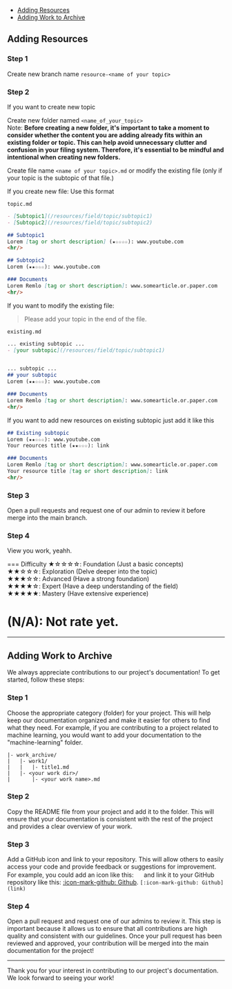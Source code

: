 - [Adding Resources](/contribution/#adding-resources)
- [Adding Work to Archive](/contribution/#adding-work-to-archive)

## Adding Resources

### Step 1
Create new branch name `resource-<name of your topic>`

### Step 2
If you want to create new topic

Create new folder named `<name_of_your_topic>` <br/>
Note: __Before creating a new folder, it's important to take a moment to consider whether the content you are adding already fits within an existing folder or topic. This can help avoid unnecessary clutter and confusion in your filing system. Therefore, it's essential to be mindful and intentional when creating new folders.__

Create file name `<name of your topic>.md` or modify the existing file (only if your topic is the subtopic of that file.)

If you create new file:
Use this format

`topic.md`
```md
- [Subtopic1](/resources/field/topic/subtopic1)
- [Subtopic2](/resources/field/topic/subtopic2)

## Subtopic1
Lorem [tag or short description] (★☆☆☆☆): www.youtube.com
<hr/>

## Subtopic2
Lorem (★★☆☆☆): www.youtube.com

### Documents
Lorem Remlo [tag or short description]: www.somearticle.or.paper.com
<hr/>
```

If you want to modify the existing file:

> Please add your topic in the end of the file.

`existing.md`
```md
... existing subtopic ...
- [your subtopic](/resources/field/topic/subtopic1)


... subtopic ...
## your subtopic
Lorem (★★☆☆☆): www.youtube.com

### Documents
Lorem Remlo [tag or short description]: www.somearticle.or.paper.com
<hr/>
```

If you want to add new resources on existing subtopic just add it like this
```md
## Existing subtopic
Lorem (★★☆☆☆): www.youtube.com
Your reources title (★★☆☆☆): link

### Documents
Lorem Remlo [tag or short description]: www.somearticle.or.paper.com
Your resource title [tag or short description]: link
<hr/>
```



### Step 3
Open a pull requests and request one of our admin to review it before merge into the main branch.

### Step 4
View you work, yeahh.

=== Difficulty
★☆☆☆☆: Foundation (Just a basic concepts)<br/>
★★☆☆☆: Exploration (Delve deeper into the topic)<br/>
★★★☆☆: Advanced (Have a strong foundation) <br/>
★★★★☆: Expert (Have a deep understanding of the field)<br/>
★★★★★: Mastery (Have extensive experience)

(N/A): Not rate yet.
===
<hr/>

## Adding Work to Archive

We always appreciate contributions to our project's documentation! To get started, follow these steps:

### Step 1
Choose the appropriate category (folder) for your project. This will help keep our documentation organized and make it easier for others to find what they need. For example, if you are contributing to a project related to machine learning, you would want to add your documentation to the "machine-learning" folder.

```
|- work_archive/
|   |- work1/
|   |   |- title1.md
|   |- <your work dir>/
|       |- <your work name>.md
```
### Step 2
Copy the README file from your project and add it to the folder. This will ensure that your documentation is consistent with the rest of the project and provides a clear overview of your work.

### Step 3
Add a GitHub icon and link to your repository. This will allow others to easily access your code and provide feedback or suggestions for improvement. For example, you could add an icon like this: <img src="https://github.com/favicon.ico" width="16"> and link it to your GitHub repository like this: [:icon-mark-github: Github]().
```[:icon-mark-github: Github](link)```

### Step 4
Open a pull request and request one of our admins to review it. This step is important because it allows us to ensure that all contributions are high quality and consistent with our guidelines. Once your pull request has been reviewed and approved, your contribution will be merged into the main documentation for the project!

<hr/>

Thank you for your interest in contributing to our project's documentation. We look forward to seeing your work! 

